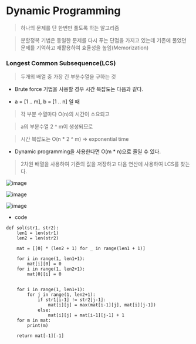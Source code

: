Dynamic Programming
===================

> 하나의 문제를 단 한번만 풀도록 하는 알고리즘

> 분할정복 기법은 동일한 문제를 다시 푸는 단점을 가지고 있는데 기존에 풀었던 문제를 기억하고 재활용하여 효율성을 높임(Memorization)



### Longest Common Subsequence(LCS)

> 두개의 배열 중 가장 긴 부분수열을 구하는 것

- Brute force 기법을 사용할 경우 시간 복잡도는 다음과 같다.

+ a = [1 .. m], b = [1 .. n] 일 때

> 각 부분 수열마다 O(n)의 시간이 소요되고

> a의 부분수열 2 ^ m이 생성되므로 

> 시간 복잡도는 O(n * 2 ^ m) => exponential time


- Dynamic programming을 사용한다면 O(m * n)으로 줄일 수 있다.

> 2차원 배열을 사용하여 기존의 값을 저장하고 다음 연산에 사용하여 LCS를 찾는다.

![image](https://user-images.githubusercontent.com/94096054/144706361-c569da95-179c-439d-b13b-231bf88a26c9.png)


![image](https://user-images.githubusercontent.com/94096054/144706384-4b86e1c7-83e8-45b7-a068-2e21829e2044.png)


![image](https://user-images.githubusercontent.com/94096054/144706420-69b8cb26-8112-4fd7-a142-b1ce1daa64fe.png)


- code
```
def sol(str1, str2):
    len1 = len(str1)
    len2 = len(str2)

    mat = [[0] * (len2 + 1) for _ in range(len1 + 1)]

    for i in range(1, len1+1):
        mat[i][0] = 0
    for i in range(1, len2+1):
        mat[0][i] = 0


    for i in range(1, len1+1):
        for j in range(1, len2+1):
            if str1[i-1] != str2[j-1]:
                mat[i][j] = max(mat[i-1][j], mat[i][j-1])
            else:
                mat[i][j] = mat[i-1][j-1] + 1
    for m in mat:
        print(m)
    
    return mat[-1][-1] 

```


